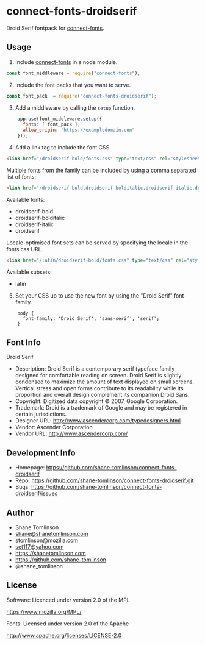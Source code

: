 # connect-fonts-droidserif

Droid Serif fontpack for [connect-fonts](https://github.com/shane-tomlinson/connect-fonts).

## Usage

1. Include [connect-fonts](https://github.com/shane-tomlinson/connect-fonts) in a node module.
```js
const font_middleware = require("connect-fonts");
```

2. Include the font packs that you want to serve.
```js
const font_pack  = require("connect-fonts-droidserif");
```

3. Add a middleware by calling the `setup` function.
```js
    app.use(font_middleware.setup({
      fonts: [ font_pack ],
      allow_origin: "https://exampledomain.com"
    }));
```

4. Add a link tag to include the font CSS.
```html
<link href="/droidserif-bold/fonts.css" type="text/css" rel="stylesheet"/ >
```

Multiple fonts from the family can be included by using a comma separated list of fonts:
```html
<link href="/droidserif-bold,droidserif-bolditalic,droidserif-italic,droidserif/fonts.css" type="text/css" rel="stylesheet"/ >
```

Available fonts:
* droidserif-bold
* droidserif-bolditalic
* droidserif-italic
* droidserif

Locale-optimised font sets can be served by specifying the locale in the fonts.css URL.
```html
<link href="/latin/droidserif-bold/fonts.css" type="text/css" rel="stylesheet"/ >
```

Available subsets:
* latin

5. Set your CSS up to use the new font by using the "Droid Serif" font-family.
```
    body {
      font-family: 'Droid Serif', 'sans-serif', 'serif';
    }
```

## Font Info
Droid Serif

* Description: Droid Serif is a contemporary serif typeface family designed for comfortable reading on screen. Droid Serif is slightly condensed to maximize the amount of text displayed on small screens. Vertical stress and open forms contribute to its readability while its proportion and overall design complement its companion Droid Sans.
* Copyright: Digitized data copyright © 2007, Google Corporation.
* Trademark: Droid is a trademark of Google and may be registered in certain jurisdictions.
* Designer URL: http://www.ascendercorp.com/typedesigners.html 
* Vendor: Ascender Corporation
* Vendor URL: http://www.ascendercorp.com/

## Development Info
* Homepage: https://github.com/shane-tomlinson/connect-fonts-droidserif
* Repo: https://github.com/shane-tomlinson/connect-fonts-droidserif.git
* Bugs: https://github.com/shane-tomlinson/connect-fonts-droidserif/issues

## Author
* Shane Tomlinson
* shane@shanetomlinson.com
* stomlinson@mozilla.com
* set117@yahoo.com
* https://shanetomlinson.com
* https://github.com/shane-tomlinson
* @shane_tomlinson


## License

Software: Licenced under version 2.0 of the MPL

  https://www.mozilla.org/MPL/

Fonts: Licensed under version 2.0 of the Apache

  http://www.apache.org/licenses/LICENSE-2.0

